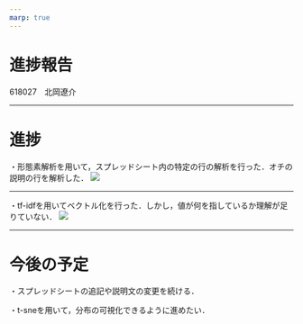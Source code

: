 ```yaml
---
marp: true
---
```


# 進捗報告

618027　北岡遼介

---

# 進捗

・形態素解析を用いて，スプレッドシート内の特定の行の解析を行った．オチの説明の行を解析した．
![](形態素解析.png)

---
・tf-idfを用いてベクトル化を行った．しかし，値が何を指しているか理解が足りていない．
![](tf-idf.png)

---

# 今後の予定

・スプレッドシートの追記や説明文の変更を続ける．

・t-sneを用いて，分布の可視化できるように進めたい．